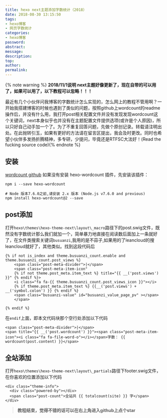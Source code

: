 ```yaml
---
title: hexo next主题添加字数统计（2018）
date: 2018-08-30 13:15:50
tags:
- hexo博客
- 网页字数统计
categories:
- hexo博客
password:
abstract:
message:
description:
top:
author:
permalink:
---
```


{% note warning %}
**2018/11/1说明
next主题好像更新了，现在自带的可以用了，如果可以用了，以下教程可以忽略！！！**

最近有几个小伙伴问我博客的字数统计怎么实现的，怎么网上的教程不管用啊？一开始我搭建博客的时候也遇到了类似的问题，按照github上wordcount的readme操作后，并没有什么用，我打开post相关配置文件并没有发现发现wordcount这个关键词，next本身似乎也并没有在主题配置文件提供选项(或许是个人原因)，所以只好自己动手加一个了。为了不重复回答问题，先做个原创记录。转载请注明出处。在此抛转引玉，如果有更好的方法请在留言区提出，我会及时更改。同时也希望小伙伴多发扬折腾精神，多专研，少提问，毕竟还是RTFSC大法好！(Read the fucking source code){% endnote %}

<!--more-->
## 安装

[wordcount github](https://github.com/willin/hexo-wordcount)
如果没有安装 hexo-wordcount 插件，先安装该插件：
```
npm i --save hexo-wordcount

# Node 版本7.6.0之前,请安装 2.x 版本 (Node.js v7.6.0 and previous)
npm install hexo-wordcount@2 --save
```
## post添加

打开`hexo\themes\hexo-theme-next\layout\_macro`路径下的post.swig文件，既然没有字数统计那么我们就加一个，简单暴力地直接在阅读数后面加上一条就好了，在文件类搜索关键词`busuanzi`,我用的是不蒜子,如果用的了leancloud的搜leancloud就好了，其他类似。找到这段代码后
```
{% if not is_index and theme.busuanzi_count.enable and theme.busuanzi_count.post_views %}
    <span class="post-meta-divider">|</span>
    <span class="post-meta-item-icon"
    {% if not theme.post_meta.item_text %} title="{{ __('post.views') }}" {% endif %}>
    <i class="fa fa-{{ theme.busuanzi_count.post_views_icon }}"></i>
    {% if theme.post_meta.item_text %} {{__('post.views') + __('symbol.colon') }} {% endif %}
    <span class="busuanzi-value" id="busuanzi_value_page_pv" ></span>
    </span>
            
{% endif %}
```
在`endif`上面，即本文代码块那个空行处添加以下代码
```
<span class="post-meta-divider">|</span>
<span title="{{ __('post.wordcount') }}"><span class="post-meta-item-icon"><i class="fa fa-file-word-o"></i></span>字数： {{ wordcount(post.content) }}</span>
```

## 全站添加

打开`hexo\themes\hexo-theme-next\layout\_partials`路径下footer.swig文件，在你喜欢的位置添加以下代码
```
<div class="theme-info">
  <div class="powered-by"></div>
  <span class="post-count">全站共 {{ totalcount(site) }} 字</span>
</div>
```


> **教程结束，觉得不错的话可以在右上角进入github上点个star**